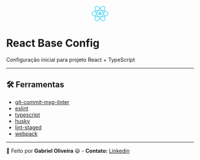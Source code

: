 <p align="center">
  <img src="./.github/logo-react.svg">
  <h1>React Base Config</h1>
</p>

Configuração inicial para projeto React + TypeScript

---

## :hammer_and_wrench: Ferramentas

- [git-commit-msg-linter](https://www.npmjs.com/package/git-commit-msg-linter)
- [eslint](https://eslint.org/)
- [typescript](https://www.typescriptlang.org/)
- [husky](https://www.npmjs.com/package/husky)
- [lint-staged](https://github.com/okonet/lint-staged)
- [webpack](https://webpack.js.org/)

---

:construction_worker: Feito por **Gabriel Oliveira** :smiley: - **Contato:** <a href="https://www.linkedin.com/in/gabriel-jos%C3%A9-de-oliveira-633962197/">Linkedin</a>

